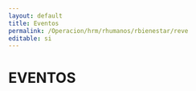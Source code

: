 ```yaml
---
layout: default
title: Eventos
permalink: /Operacion/hrm/rhumanos/rbienestar/reve
editable: si
---
```


# EVENTOS 
